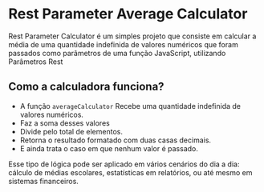 # Rest Parameter Average Calculator
Rest Parameter Calculator é um simples projeto que consiste em calcular a média de uma quantidade indefinida de valores numéricos que foram passados como parâmetros de uma função JavaScript, utilizando Parâmetros Rest 

## Como a calculadora funciona?
- A função `averageCalculator` Recebe uma quantidade indefinida de valores numéricos.
- Faz a soma desses valores
- Divide pelo total de elementos.
- Retorna o resultado formatado com duas casas decimais.
- E ainda trata o caso em que nenhum valor é passado.

Esse tipo de lógica pode ser aplicado em vários cenários do dia a dia: cálculo de médias escolares, estatísticas em relatórios, ou até mesmo em sistemas financeiros.
